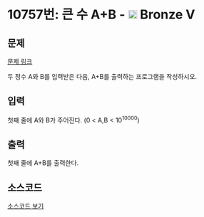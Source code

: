# 10757번: 큰 수 A+B - <img src="https://static.solved.ac/tier_small/1.svg" style="height:20px" /> Bronze V

<!-- performance -->

<!-- 문제 제출 후 깃허브에 푸시를 했을 때 제출한 코드의 성능이 입력될 공간입니다.-->

<!-- end -->

## 문제

[문제 링크](https://boj.kr/10757)


<p>두 정수 A와 B를 입력받은 다음, A+B를 출력하는 프로그램을 작성하시오.</p>



## 입력


<p>첫째 줄에 A와 B가 주어진다. (0 &lt; A,B &lt; 10<sup>10000</sup>)</p>



## 출력


<p>첫째 줄에 A+B를 출력한다.</p>



## 소스코드

[소스코드 보기](큰%20수%20A+B.c)